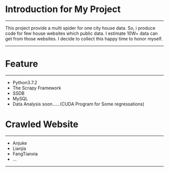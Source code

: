 # Introduction for My Project

----

This project provide a multi spider for one city house data. So, i produce code for few house websites which public data. I estimate 10W+ data can get from those websites. I decide to collect this happy time to honor myself.

---

# Feature

----

- Python3.7.2
- The Scrapy Framework
- SSDB
- MySQL
- Data Analysis soon......(CUDA Program for Some regressations)

# Crawled Website

---
- Anjuke
- Lianjia
- FangTianxia
- ...
---
